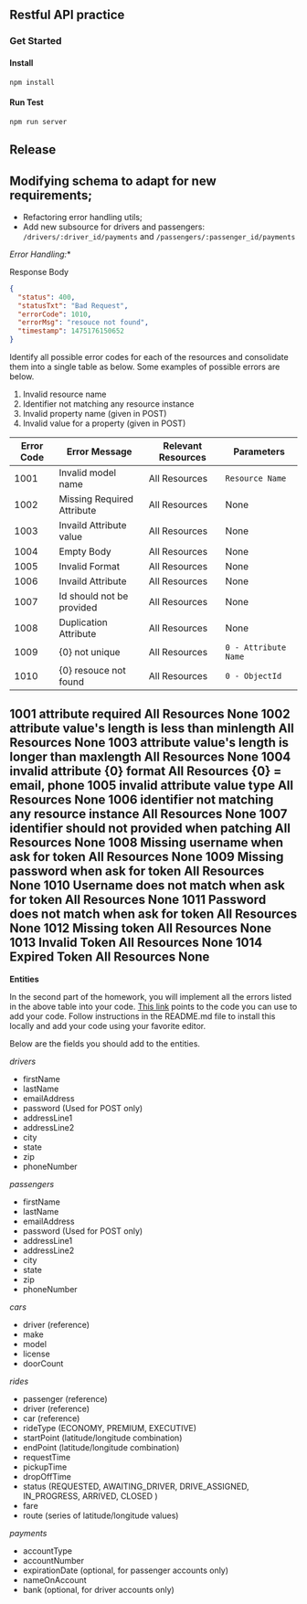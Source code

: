 ## Restful API practice

### Get Started

#### Install
```
npm install
```

#### Run Test
```
npm run server
```

## Release

## Modifying schema to adapt for new requirements;

- Refactoring error handling utils;
- Add new subsource for drivers and passengers: `/drivers/:driver_id/payments` and `/passengers/:passenger_id/payments`

*Error Handling:**

Response Body

```json
{
  "status": 400,
  "statusTxt": "Bad Request",
  "errorCode": 1010,
  "errorMsg": "resouce not found",
  "timestamp": 1475176150652
}
```

Identify all possible error codes for each of the resources and consolidate them into a single table as below. Some
examples of possible errors are below.

1. Invalid resource name
2. Identifier not matching any resource instance
3. Invalid property name (given in POST)
4. Invalid value for a property (given in POST)


| Error Code | Error Message                   | Relevant Resources | Parameters           |
| ---------- | ------------------------------- | ------------------ | -------------------- |
| 1001       | Invalid model name              | All Resources      | `Resource Name`  |
| 1002       | Missing Required Attribute      | All Resources      | None                 |
| 1003       | Invaild Attribute value         | All Resources      | None                 |
| 1004       | Empty Body                      | All Resources      | None                 |
| 1005       | Invalid Format                  | All Resources      | None                 |
| 1006       | Invaild Attribute               | All Resources      | None                 |
| 1007       | Id should not be provided       | All Resources      | None                 |
| 1008       | Duplication Attribute           | All Resources      | None                 |
| 1009       | {0} not unique                  | All Resources      | `0 - Attribute Name` |
| 1010       | {0} resouce not found           | All Resources      | `0 - ObjectId`       |
1001	attribute required	All Resources	None
1002	attribute value's length is less than minlength	All Resources	None
1003	attribute value's length is longer than maxlength	All Resources	None
1004	invalid attribute {0} format	All Resources	{0} = email, phone
1005	invalid attribute value type	All Resources	None
1006	identifier not matching any resource instance	All Resources	None
1007	identifier should not provided when patching	All Resources	None
1008	Missing username when ask for token	All Resources	None
1009	Missing password when ask for token	All Resources	None
1010	Username does not match when ask for token	All Resources	None
1011	Password does not match when ask for token	All Resources	None
1012	Missing token	All Resources	None
1013	Invalid Token	All Resources	None
1014	Expired Token	All Resources	None
----

**Entities**

In the second part of the homework, you will implement all the errors listed in the above table into your code.
[This link](https://bitbucket.org/appcmusv/transportation-express-api) points to the code you can use to add your code.
Follow instructions in the README.md file to install this locally and add your code using your favorite editor.

Below are the fields you should add to the entities.

_drivers_

- firstName
- lastName
- emailAddress
- password (Used for POST only)
- addressLine1
- addressLine2
- city
- state
- zip
- phoneNumber

_passengers_

- firstName
- lastName
- emailAddress
- password (Used for POST only)
- addressLine1
- addressLine2
- city
- state
- zip
- phoneNumber

_cars_

- driver (reference)
- make
- model
- license
- doorCount

_rides_

- passenger (reference)
- driver (reference)
- car (reference)
- rideType (ECONOMY, PREMIUM, EXECUTIVE)
- startPoint  (latitude/longitude combination)
- endPoint (latitude/longitude combination)
- requestTime
- pickupTime
- dropOffTime
- status (REQUESTED, AWAITING_DRIVER, DRIVE_ASSIGNED, IN_PROGRESS, ARRIVED, CLOSED )
- fare
- route (series of latitude/longitude values)

_payments_

- accountType
- accountNumber
- expirationDate (optional, for passenger accounts only)
- nameOnAccount
- bank (optional, for driver accounts only)
